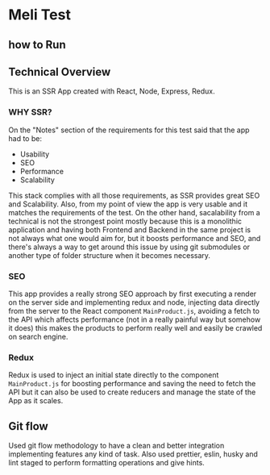 # Meli Test

## how to Run

## Technical Overview

This is an SSR App created with React, Node, Express, Redux.

### WHY SSR?

On the "Notes" section of the requirements for this test said that the app had to be:

- Usability
- SEO
- Performance
- Scalability

This stack complies with all those requirements, as SSR provides great SEO and Scalability. Also, from my point of view the app is very usable and it matches the requirements of the test. On the other hand, sacalability from a technical is not the strongest point mostly because this is a monolithic application and having both Frontend and Backend in the same project is not always what one would aim for, but it boosts performance and SEO, and there's always a way to get around this issue by using git submodules or another type of folder structure when it becomes necessary.

### SEO

This app provides a really strong SEO approach by first executing a render on the server side and implementing redux and node, injecting data directly from the server to the React component `MainProduct.js`, avoiding a fetch to the API which affects performance (not in a really painful way but somehow it does) this makes the products to perform really well and easily be crawled on search engine.

### Redux

Redux is used to inject an initial state directly to the component `MainProduct.js` for boosting performance and saving the need to fetch the API but it can also be used to create reducers and manage the state of the App as it scales.

## Git flow

Used git flow methodology to have a clean and better integration implementing features any kind of task.
Also used prettier, eslin, husky and lint staged to perform formatting operations and give hints.
